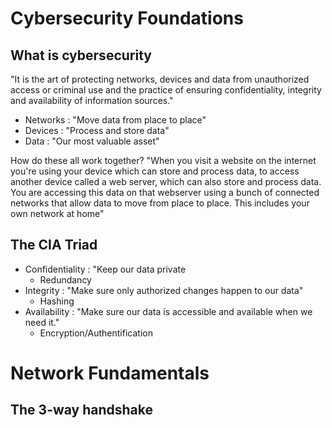 # Cybersecurity Foundations
## What is cybersecurity
"It is the art of protecting networks, devices and data from unauthorized access or criminal use and the practice of ensuring confidentiality, integrity and availability of information sources."

- Networks : "Move data from place to place"
- Devices : "Process and store data"
- Data : "Our most valuable asset"

How do these all work together? "When you visit a website on the internet you're using your device which can store and process data, to access another device called a web server, which can also store and process data. You are accessing this data on that webserver using a bunch of connected networks that allow data to move from place to place. This includes your own network at home"

## The CIA Triad
- Confidentiality : "Keep our data private
  - Redundancy
- Integrity : "Make sure only authorized changes happen to our data"
  - Hashing
- Availability : "Make sure our data is accessible and available when we need it."
  - Encryption/Authentification

# Network Fundamentals

## The 3-way handshake
